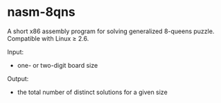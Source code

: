 nasm-8qns
===============

A short x86 assembly program for solving generalized 8-queens puzzle.<br>
Compatible with Linux ≥ 2.6.

Input:
 - one- or two-digit board size

Output:
 - the total number of distinct solutions for a given size
